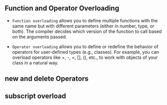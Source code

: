 
## Function and Operator Overloading
- `Function overloading` allows you to define multiple functions with the same name but with different parameters (either in number, type, or both). The compiler decides which version of the function to call based on the arguments passed.

- `Operator overloading` allows you to define or redefine the behavior of operators for user-defined types (e.g., classes). For example, you can overload operators like +, -, =, [], (), etc., to work with objects of your class in a natural way.

## new and delete Operators


## subscript overload 
